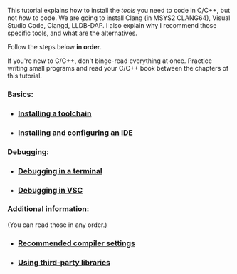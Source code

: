 This tutorial explains how to install the *tools* you need to code in C/C++, but not *how* to code. We are going to install Clang (in MSYS2 CLANG64), Visual Studio Code, Clangd, LLDB-DAP. I also explain why I recommend those specific tools, and what are the alternatives.

Follow the steps below **in order**.

If you're new to C/C++, don't binge-read everything at once. Practice writing small programs and read your C/C++ book between the chapters of this tutorial.

### Basics:

* ### [Installing a toolchain](/installing_toolchain.md)

* ### [Installing and configuring an IDE](/installing_ide.md)

### Debugging:

* ### [Debugging in a terminal](/debugging_in_terminal.md)

* ### [Debugging in VSC](/configuring_vsc_debugger.md)

### Additional information:

(You can read those in any order.)

* ### [Recommended compiler settings](/recommended_compiler_flags.md)

* ### [Using third-party libraries](/using_libraries.md)
